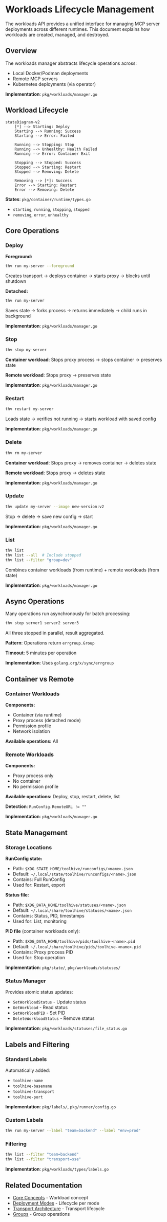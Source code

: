 # Workloads Lifecycle Management

The workloads API provides a unified interface for managing MCP server deployments across different runtimes. This document explains how workloads are created, managed, and destroyed.

## Overview

The workloads manager abstracts lifecycle operations across:
- Local Docker/Podman deployments
- Remote MCP servers
- Kubernetes deployments (via operator)

**Implementation**: `pkg/workloads/manager.go`

## Workload Lifecycle

```mermaid
stateDiagram-v2
    [*] --> Starting: Deploy
    Starting --> Running: Success
    Starting --> Error: Failed

    Running --> Stopping: Stop
    Running --> Unhealthy: Health Failed
    Running --> Error: Container Exit

    Stopping --> Stopped: Success
    Stopped --> Starting: Restart
    Stopped --> Removing: Delete

    Removing --> [*]: Success
    Error --> Starting: Restart
    Error --> Removing: Delete
```

**States**: `pkg/container/runtime/types.go`
- `starting`, `running`, `stopping`, `stopped`
- `removing`, `error`, `unhealthy`

## Core Operations

### Deploy

**Foreground:**
```bash
thv run my-server --foreground
```

Creates transport → deploys container → starts proxy → blocks until shutdown

**Detached:**
```bash
thv run my-server
```

Saves state → forks process → returns immediately → child runs in background

**Implementation**: `pkg/workloads/manager.go`

### Stop

```bash
thv stop my-server
```

**Container workload**: Stops proxy process → stops container → preserves state

**Remote workload**: Stops proxy → preserves state

**Implementation**: `pkg/workloads/manager.go`

### Restart

```bash
thv restart my-server
```

Loads state → verifies not running → starts workload with saved config

**Implementation**: `pkg/workloads/manager.go`

### Delete

```bash
thv rm my-server
```

**Container workload**: Stops proxy → removes container → deletes state

**Remote workload**: Stops proxy → deletes state

**Implementation**: `pkg/workloads/manager.go`

### Update

```bash
thv update my-server --image new-version:v2
```

Stop → delete → save new config → start

**Implementation**: `pkg/workloads/manager.go`

### List

```bash
thv list
thv list --all  # Include stopped
thv list --filter "group=dev"
```

Combines container workloads (from runtime) + remote workloads (from state)

**Implementation**: `pkg/workloads/manager.go`

## Async Operations

Many operations run asynchronously for batch processing:

```bash
thv stop server1 server2 server3
```

All three stopped in parallel, result aggregated.

**Pattern**: Operations return `errgroup.Group`

**Timeout**: 5 minutes per operation

**Implementation**: Uses `golang.org/x/sync/errgroup`

## Container vs Remote

### Container Workloads

**Components:**
- Container (via runtime)
- Proxy process (detached mode)
- Permission profile
- Network isolation

**Available operations:** All

### Remote Workloads

**Components:**
- Proxy process only
- No container
- No permission profile

**Available operations:** Deploy, stop, restart, delete, list

**Detection**: `RunConfig.RemoteURL != ""`

**Implementation**: `pkg/workloads/manager.go`

## State Management

### Storage Locations

**RunConfig state:**
- Path: `$XDG_STATE_HOME/toolhive/runconfigs/<name>.json`
- Default: `~/.local/state/toolhive/runconfigs/<name>.json`
- Contains: Full RunConfig
- Used for: Restart, export

**Status file:**
- Path: `$XDG_DATA_HOME/toolhive/statuses/<name>.json`
- Default: `~/.local/share/toolhive/statuses/<name>.json`
- Contains: Status, PID, timestamps
- Used for: List, monitoring

**PID file** (container workloads only):
- Path: `$XDG_DATA_HOME/toolhive/pids/toolhive-<name>.pid`
- Default: `~/.local/share/toolhive/pids/toolhive-<name>.pid`
- Contains: Proxy process PID
- Used for: Stop operation

**Implementation**: `pkg/state/`, `pkg/workloads/statuses/`

### Status Manager

Provides atomic status updates:
- `SetWorkloadStatus` - Update status
- `GetWorkload` - Read status
- `SetWorkloadPID` - Set PID
- `DeleteWorkloadStatus` - Remove status

**Implementation**: `pkg/workloads/statuses/file_status.go`

## Labels and Filtering

### Standard Labels

Automatically added:
- `toolhive-name`
- `toolhive-basename`
- `toolhive-transport`
- `toolhive-port`

**Implementation**: `pkg/labels/`, `pkg/runner/config.go`

### Custom Labels

```bash
thv run my-server --label "team=backend" --label "env=prod"
```

### Filtering

```bash
thv list --filter "team=backend"
thv list --filter "transport=sse"
```

**Implementation**: `pkg/workloads/types/labels.go`

## Related Documentation

- [Core Concepts](02-core-concepts.md) - Workload concept
- [Deployment Modes](01-deployment-modes.md) - Lifecycle per mode
- [Transport Architecture](03-transport-architecture.md) - Transport lifecycle
- [Groups](07-groups.md) - Group operations
